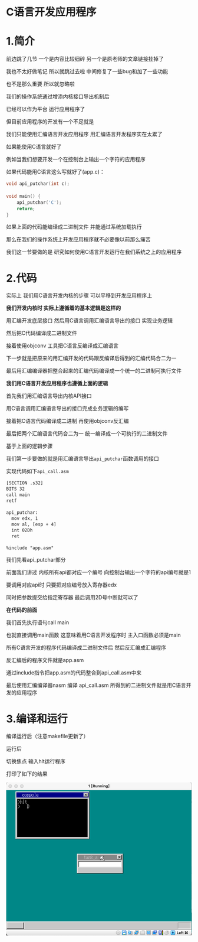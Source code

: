 # C语言开发应用程序

# 1.简介

前边跳了几节 一个是内容比较细碎 另一个是原老师的文章链接挂掉了

我也不太好做笔记 所以就跳过去啦 中间修复了一些bug和加了一些功能

也不是那么重要 所以就忽略啦





我们的操作系统通过增添内核接口导出机制后

已经可以作为平台 运行应用程序了

但目前应用程序的开发有一个不足就是

我们只能使用汇编语言开发应用程序 用汇编语言开发程序实在太累了

如果能使用C语言就好了

例如当我们想要开发一个在控制台上输出一个字符的应用程序

如果代码能用C语言这么写就好了(app.c)：

```c
void api_putchar(int c);

void main() {
    api_putchar('C');
    return;
}
```

如果上面的代码能编译成二进制文件 并能通过系统加载执行

那么在我们的操作系统上开发应用程序就不必要像以前那么痛苦

我们这一节要做的是 研究如何使用C语言开发运行在我们系统之上的应用程序



# 2.代码

实际上 我们用C语言开发内核的步骤 可以平移到开发应用程序上



**我们开发内核时 实际上遵循着的基本逻辑是这样的**

用汇编开发底层接口 然后用C语言调用汇编语言导出的接口 实现业务逻辑

然后把C代码编译成二进制文件

接着使用objconv 工具把C语言反编译成汇编语言

下一步就是把原来的用汇编开发的代码跟反编译后得到的汇编代码合二为一

最后用汇编编译器把整合起来的汇编代码编译成一个统一的二进制可执行文件



**我们用C语言开发应用程序也遵循上面的逻辑**

首先我们用汇编语言导出内核API接口

用C语言调用汇编语言导出的接口完成业务逻辑的编写 

接着把C语言代码编译成二进制 再使用objconv反汇编

最后把两个汇编语言代码合二为一 统一编译成一个可执行的二进制文件



基于上面的逻辑步骤

我们第一步要做的就是用汇编语言导出`api_putchar`函数调用的接口

实现代码如下`api_call.asm`

```
[SECTION .s32]
BITS 32
call main
retf

api_putchar:
  mov edx, 1
  mov al, [esp + 4]
  int 02Dh
  ret

%include "app.asm"
```

我们先看api_putchar部分

前面我们讲过 内核所有api都对应一个编号 向控制台输出一个字符的api编号就是1

要调用对应api时 只要把对应编号放入寄存器edx

同时把参数提交给指定寄存器 最后调用2D号中断就可以了



**在代码的前面**

我们首先执行语句call main

也就直接调用main函数 这意味着用C语言开发程序时 主入口函数必须是main

所有C语言开发的程序代码编译成二进制文件后 然后反汇编成汇编程序

反汇编后的程序文件就是app.asm

通过include指令把app.asm的代码整合到api_call.asm中来

最后使用汇编编译器nasm 编译 api_call.asm 所得到的二进制文件就是用C语言开发的应用程序





# 3.编译和运行

编译运行后（注意makefile更新了）

运行后

切换焦点 输入hlt运行程序

打印了如下的结果

![](https://github.com/wdkang123/MyOperatingSystem/blob/main/images/45-img01.png?raw=true)


